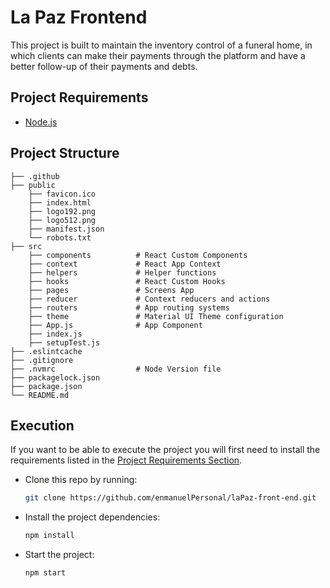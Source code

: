 # La Paz Frontend

This project is built to maintain the inventory control of a funeral home, in which clients can make their payments through the platform and have a better follow-up of their payments and debts.

## Project Requirements

- [Node.js](https://nodejs.org/en/)

## Project Structure

    ├── .github
    ├── public
        ├── favicon.ico
        ├── index.html
        ├── logo192.png
        ├── logo512.png
        ├── manifest.json
        └── robots.txt
    ├── src
        ├── components          # React Custom Components
        ├── context             # React App Context
        ├── helpers             # Helper functions
        ├── hooks               # React Custom Hooks
        ├── pages               # Screens App
        ├── reducer             # Context reducers and actions
        ├── routers             # App routing systems
        ├── theme               # Material UI Theme configuration
        ├── App.js              # App Component
        ├── index.js
        ├── setupTest.js
    ├── .eslintcache
    ├── .gitignore
    ├── .nvmrc                  # Node Version file
    ├── packagelock.json
    ├── package.json
    └── README.md

## Execution

If you want to be able to execute the project you will first need to install the requirements listed in the [Project Requirements Section](#project-requirements).

- Clone this repo by running:

  ```bash
  git clone https://github.com/enmanuelPersonal/laPaz-front-end.git
  ```

- Install the project dependencies:

  ```bash
  npm install
  ```

- Start the project:

  ```bash
  npm start
  ```
